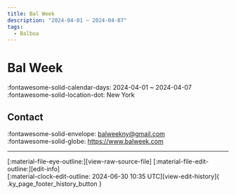 ```yaml
---
title: Bal Week
description: "2024-04-01 ~ 2024-04-07"
tags:
  - Balboa
---
```


# Bal Week 

:fontawesome-solid-calendar-days: 2024-04-01 ~ 2024-04-07  
:fontawesome-solid-location-dot: New York  

## Contact

:fontawesome-solid-envelope: <balweekny@gmail.com>  
:fontawesome-solid-globe: <https://www.balweek.com>  

---

<div class="ky_page_footer" markdown>
<div class="ky_page_footer_trailing" markdown="span">
[:material-file-eye-outline:][view-raw-source-file]
[:material-file-edit-outline:][edit-info]
</div>
<div class="ky_page_footer_leading" markdown="span">
[:material-clock-edit-outline: 2024-06-30 10:35 UTC][view-edit-history]{ .ky_page_footer_history_button }
</div>
</div>

[view-raw-source-file]: https://github.com/swingdance/events/blob/main/2024/en_US/bal-week-2024.json "View Raw Source File"
[edit-info]: https://github.com/swingdance/events/issues/new?assignees=&labels=update+event&projects=&template=03-update_entity.yml&title=%5B2024%2Fen_US%5D%20Update%20Event%3A%20Bal%20Week&region=en_US&year=2024&id=bal-week-2024&name=Bal%20Week&org_id= "Edit Info"

[view-edit-history]: https://github.com/swingdance/events/commits/main/2024/en_US/bal-week-2024.json "View Edit History"
